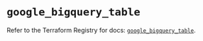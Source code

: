 # `google_bigquery_table`

Refer to the Terraform Registry for docs: [`google_bigquery_table`](https://registry.terraform.io/providers/hashicorp/google-beta/6.19.0/docs/resources/google_bigquery_table).
